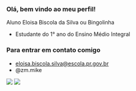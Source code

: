 ### Olá, bem vindo ao meu perfil!

Aluno Eloisa Biscola da Silva ou Bingolinha 

- Estudante do 1° ano do Ensino Médio Integral

### Para entrar em contato comigo
- eloisa.biscola.silva@escola.pr.gov.br
- @zm.mike

![](https://images.app.goo.gl/faduBrmpYcZgCnY16)
![](https://media.giphy.com/media/Z8YiT981jLnKfnY2dV/giphy.gif)
